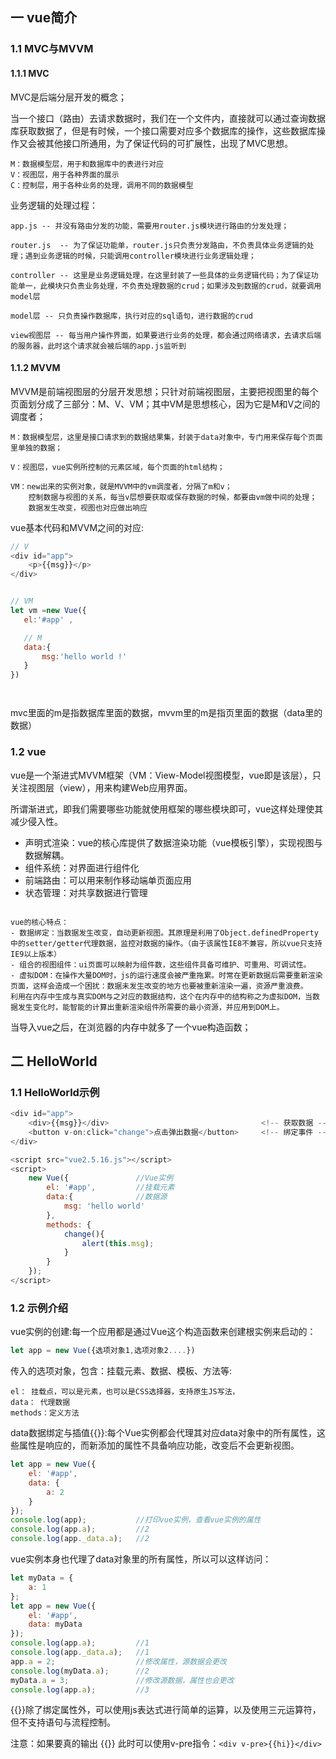 ## 一 vue简介

### 1.1 MVC与MVVM

#### 1.1.1  MVC

MVC是后端分层开发的概念；

当一个接口（路由）去请求数据时，我们在一个文件内，直接就可以通过查询数据库获取数据了，但是有时候，一个接口需要对应多个数据库的操作，这些数据库操作又会被其他接口所通用，为了保证代码的可扩展性，出现了MVC思想。 
```
M：数据模型层，用于和数据库中的表进行对应
V：视图层，用于各种界面的展示  
C：控制层，用于各种业务的处理，调用不同的数据模型
```
业务逻辑的处理过程：

    app.js -- 并没有路由分发的功能，需要用router.js模块进行路由的分发处理；

    router.js  -- 为了保证功能单，router.js只负责分发路由，不负责具体业务逻辑的处理；遇到业务逻辑的时候，只能调用controller模块进行业务逻辑处理；

    controller -- 这里是业务逻辑处理，在这里封装了一些具体的业务逻辑代码；为了保证功能单一，此模块只负责业务处理，不负责处理数据的crud；如果涉及到数据的crud，就要调用model层

    model层 -- 只负责操作数据库，执行对应的sql语句，进行数据的crud

    view视图层 -- 每当用户操作界面，如果要进行业务的处理，都会通过网络请求，去请求后端的服务器，此时这个请求就会被后端的app.js监听到


#### 1.1.2  MVVM

MVVM是前端视图层的分层开发思想；只针对前端视图层，主要把视图里的每个页面划分成了三部分：M、V、VM；其中VM是思想核心，因为它是M和V之间的调度者；
```
M：数据模型层，这里是接口请求到的数据结果集，封装于data对象中，专门用来保存每个页面里单独的数据；

V：视图层，vue实例所控制的元素区域，每个页面的html结构；

VM：new出来的实例对象，就是MVVM中的vm调度者，分隔了m和v；
    控制数据与视图的关系，每当v层想要获取或保存数据的时候，都要由vm做中间的处理；
    数据发生改变，视图也对应做出响应   
```

vue基本代码和MVVM之间的对应:
```js
// V
<div id="app">
    <p>{{msg}}</p>
</div>


// VM 
let vm =new Vue({
   el:'#app' ,

   // M
   data:{
       msg:'hello world !'
   }
})




```

mvc里面的m是指数据库里面的数据，mvvm里的m是指页里面的数据（data里的数据）


### 1.2 vue

vue是一个渐进式MVVM框架（VM：View-Model视图模型，vue即是该层），只关注视图层（view），用来构建Web应用界面。  

所谓渐进式，即我们需要哪些功能就使用框架的哪些模块即可，vue这样处理使其减少侵入性。
- 声明式渲染：vue的核心库提供了数据渲染功能（vue模板引擎），实现视图与数据解耦。
- 组件系统：对界面进行组件化
- 前端路由：可以用来制作移动端单页面应用
- 状态管理：对共享数据进行管理
```

vue的核心特点：
- 数据绑定：当数据发生改变，自动更新视图。其原理是利用了Object.definedProperty中的setter/getter代理数据，监控对数据的操作。（由于该属性IE8不兼容，所以vue只支持IE9以上版本）
- 组合的视图组件：ui页面可以映射为组件数，这些组件具备可维护、可重用、可调试性。
- 虚拟DOM：在操作大量DOM时，js的运行速度会被严重拖累。时常在更新数据后需要重新渲染页面，这样会造成一个困扰：数据未发生改变的地方也要被重新渲染一遍，资源严重浪费。
利用在内存中生成与真实DOM与之对应的数据结构，这个在内存中的结构称之为虚拟DOM，当数据发生变化时，能智能的计算出重新渲染组件所需要的最小资源，并应用到DOM上。
```

当导入vue之后，在浏览器的内存中就多了一个vue构造函数；

## 二 HelloWorld

### 1.1 HelloWorld示例

```js
<div id="app">
    <div>{{msg}}</div>                                  <!-- 获取数据 -->
    <button v-on:click="change">点击弹出数据</button>     <!-- 绑定事件 -->
</div>

<script src="vue2.5.16.js"></script>
<script>
    new Vue({               //Vue实例
        el: '#app',         //挂载元素
        data:{              //数据源
            msg: 'hello world'
        },
        methods: {
            change(){
                alert(this.msg);
            }
        }
    });
</script>
```

### 1.2 示例介绍

vue实例的创建:每一个应用都是通过Vue这个构造函数来创建根实例来启动的：
```js
let app = new Vue({选项对象1,选项对象2....})
```

传入的选项对象，包含：挂载元素、数据、模板、方法等:
```
el： 挂载点，可以是元素，也可以是CSS选择器，支持原生JS写法，
data： 代理数据
methods：定义方法
```

data数据绑定与插值{{}}:每个Vue实例都会代理其对应data对象中的所有属性，这些属性是响应的，而新添加的属性不具备响应功能，改变后不会更新视图。
```js
let app = new Vue({
    el: '#app',
    data: {
        a: 2
    }
});
console.log(app);		    //打印vue实例，查看vue实例的属性
console.log(app.a);         //2
console.log(app._data.a);   //2
```

vue实例本身也代理了data对象里的所有属性，所以可以这样访问：
```js
let myData = {
    a: 1
};
let app = new Vue({
    el: '#app',
    data: myData
});
console.log(app.a);         //1
console.log(app._data.a);   //1
app.a = 2;                  //修改属性，源数据会更改
console.log(myData.a);      //2
myData.a = 3;               //修改源数据，属性也会更改
console.log(app.a);         //3
```

{{}}除了绑定属性外，可以使用js表达式进行简单的运算，以及使用三元运算符，但不支持语句与流程控制。  

注意：如果要真的输出 {{}} 此时可以使用v-pre指令：`<div v-pre>{{hi}}</div>`